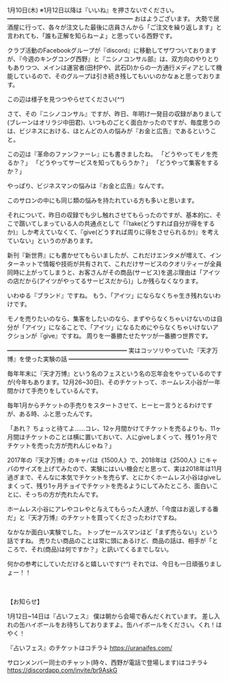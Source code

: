 1月10日(木) ※1月12日以降は『いいね』を押さないでください。
━━━━━━━━━━━━━━━━━━━━━
おはようございます。
大勢で居酒屋に行って、各々が注文した最後に店員さんから「ご注文を繰り返します」と言われても、「誰も正解を知らねーよ」と思っている西野です。

クラブ活動のFacebookグループが『discord』に移動してザワついておりますが、『今週のキングコング西野』と『ニシノコンサル部』は、双方向のやりとりもありつつ、メインは運営者(田村Pや、武石D)からの一方通行メディアとして機能しているので、そのグループは引き続き残してもいいのかなぁと思っております。

この辺は様子を見つつやらせてください(*^^*)

さて、その『ニシノコンサル』ですが、昨日、年明け一発目の収録がありまして(ブレーンはオリラジ中田君)、いつものごとく面白かったのですが、毎度思うのは、ビジネスにおける、ほとんどの人の悩みが『お金と広告』であるということ。

この辺は『革命のファンファーレ』にも書きましたね。
「どうやってモノを売るか？」
「どうやってサービスを知ってもらうか？」
「どうやって集客をするか？」

やっぱり、ビジネスマンの悩みは『お金と広告』なんです。

このサロンの中にも同じ類の悩みを持たれている方も多いと思います。

それについて、昨日の収録でも少し触れさせてもらったのですが、基本的に、そこで躓いてしまっている人の共通点として「『take(どうすれば自分が得をするか)』しか考えていなくて、『give(どうすれば周りに得をさせられるか)』を考えていない」というのがあります。

新刊『新世界』にも書かせてもらいましたが、これだけエンタメが増えて、インターネットで情報や技術が共有されて、これだけサービスのクオリティーが全員同時に上がってしまうと、お客さんがその商品(サービス)を選ぶ理由は「アイツの店だから(アイツがやってるサービスだから)」しか残らなくなります。

いわゆる『ブランド』ですね。
もう、「アイツ」にならなくちゃ生き残れないわけです。

モノを売りたいのなら、集客をしたいのなら、まずやらなくちゃいけないのは自分が「アイツ」になることで、「アイツ」になるためにやらなくちゃいけないアクションが『give』ですね。
周りを一番勝たせたヤツが一番勝つ世界です。

━━━━━━━━━━━━━━━━━━━━
実はコッソリやっていた『天才万博』を使った実験の話
━━━━━━━━━━━━━━━━━━━━

毎年年末に『天才万博』という名のフェスという名の忘年会をやっているのですが(今年もあります。12月26~30日)、そのチケットって、ホームレス小谷が一年間かけて手売りをしているんです。

毎年1月からチケットの手売りをスタートさせて、ヒーヒー言うとるわけですが、ある時、ふと思ったんです。

「あれ？ ちょっと待てよ……コレ、12ヶ月間かけてチケットを売るよりも、11ヶ月間はチケットのことは横に置いておいて、人にgiveしまくって、残り1ヶ月でチケットを売った方が売れんじゃね？」

2017年の『天才万博』のキャパは《1500人》で、2018年は《2500人》にキャパのサイズを上げてみたので、実験にはいい機会だと思って、実は2018年は11月過ぎまで、そんなに本気でチケットを売らず、とにかくホームレス小谷はgiveしまくって、残り1ヶ月チョイでチケットを売るようにしてみたところ、面白いことに、そっちの方が売れたんです。

ホームレス小谷にアレやコレやと与えてもらった人達が、「今度はお返しする番だ」と『天才万博』のチケットを買ってくださったわけですね。

なかなか面白い実験でした。
トップセールスマンほど「まず売らない」という話ですね。
売りたい商品のことは常に頭にあるけど、商品の話は、相手が「ところで、それ(商品)は何ですか？」と訊いてくるまでしない。

何かの参考にしていただけると嬉しいです(*^^*)
それでは、今日も一日頑張りましょー！！

　

【お知らせ】

1月12日~14日は『占いフェス』
僕は朝から会場で呑んだくれています。
差し入れの缶ハイボールをお待ちしておりますよ。缶ハイボールをください。くれ！はやく！

『占いフェス』のチケットはコチラ↓
 https://uranaifes.com/

サロンメンバー同士のチャット(時々、西野が電話で登場します)はコチラ↓
https://discordapp.com/invite/br9AskG
